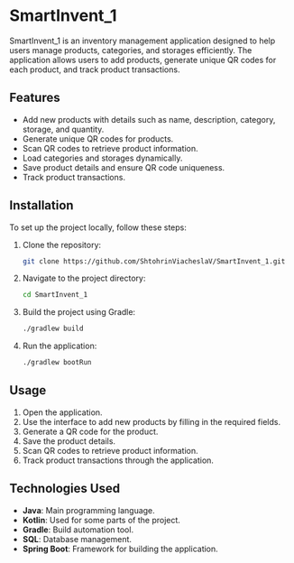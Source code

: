 # SmartInvent_1

SmartInvent_1 is an inventory management application designed to help users manage products, categories, and storages efficiently. 
The application allows users to add products, generate unique QR codes for each product, and track product transactions.

## Features

- Add new products with details such as name, description, category, storage, and quantity.
- Generate unique QR codes for products.
- Scan QR codes to retrieve product information.
- Load categories and storages dynamically.
- Save product details and ensure QR code uniqueness.
- Track product transactions.

## Installation

To set up the project locally, follow these steps:

1. Clone the repository:
    ```sh
    git clone https://github.com/ShtohrinViacheslaV/SmartInvent_1.git
    ```
2. Navigate to the project directory:
    ```sh
    cd SmartInvent_1
    ```
3. Build the project using Gradle:
    ```sh
    ./gradlew build
    ```
4. Run the application:
    ```sh
    ./gradlew bootRun
    ```

## Usage

1. Open the application.
2. Use the interface to add new products by filling in the required fields.
3. Generate a QR code for the product.
4. Save the product details.
5. Scan QR codes to retrieve product information.
6. Track product transactions through the application.

## Technologies Used

- **Java**: Main programming language.
- **Kotlin**: Used for some parts of the project.
- **Gradle**: Build automation tool.
- **SQL**: Database management.
- **Spring Boot**: Framework for building the application.
